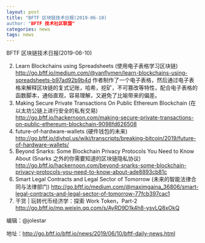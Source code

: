 ```yaml
---
layout: post
title: "BFTF 区块链技术日报(2019-06-10)
author: "BFTF 技术社区联盟"
categories: news
tags: news
---
```


BFTF 区块链技术日报(2019-06-10)

2. Learn Blockchains using Spreadsheets (使用电子表格学习区块链) <http://go.bftf.io/medium.com/@vanflymen/learn-blockchains-using-spreadsheets-b97ad92b9b4d>
作者制作了一个电子表格，然后通过电子表格来解释区块链的复式记账，哈希，挖矿，不可篡改等特性，配合电子表格的函数脚本，通俗直观，容易理解，又避免了比喻带来的偏差。
2. Making Secure Private Transactions On Public Ethereum Blockchain (在以太坊公链上进行安全的私有交易) <http://go.bftf.io/hackernoon.com/making-secure-private-transactions-on-public-ethereum-blockchain-9098fd626508>
3. future-of-hardware-wallets (硬件钱包的未来) <http://go.bftf.io/diyhpl.us/wiki/transcripts/breaking-bitcoin/2019/future-of-hardware-wallets/>
4. Beyond Snarks: Some Blockchain Privacy Protocols You Need to Know About (Snarks 之外的你需要知道的区块链隐私协议) <http://go.bftf.io/hackernoon.com/beyond-snarks-some-blockchain-privacy-protocols-you-need-to-know-about-ade8893cb81c>
5. Smart Legal Contracts and Legal Sector of Tomorrow (未来的智能法律合同与法律部门) <http://go.bftf.io/medium.com/@maximgaina_36806/smart-legal-contracts-and-legal-sector-of-tomorrow-77fcb397cac1>
6. 干货 | 玩转代币经济学：探索 Work Token，Part-2 <http://go.bftf.io/mp.weixin.qq.com/s/AyRD9D1k4h8-ysvLQ8xOkQ>
   

编辑：@jolestar

地址：http://go.bftf.io/bftf.io/news/2019/06/10/bftf-daily-news.html